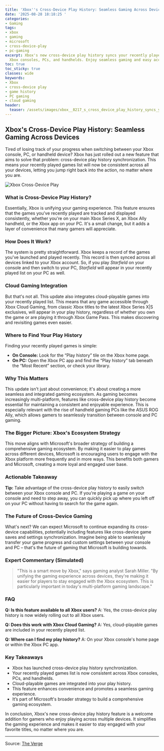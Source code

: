 ```yaml
---
title: 'Xbox''s Cross-Device Play History: Seamless Gaming Across Devices'
date: '2025-08-28 18:18:25 '
categories:
- Gaming
tags:
- xbox
- gaming
- microsoft
- cross-device-play
- pc-gaming
excerpt: Xbox's new cross-device play history syncs your recently played games across
  Xbox consoles, PCs, and handhelds. Enjoy seamless gaming and easy access!
toc: true
toc_sticky: true
classes: wide
keywords:
- Xbox
- cross-device play
- game history
- PC gaming
- cloud gaming
header:
  teaser: /assets/images/xbox__8217_s_cross_device_play_history_syncs_your__20250828181825.jpg
---
```


## Xbox's Cross-Device Play History: Seamless Gaming Across Devices

Tired of losing track of your progress when switching between your Xbox console, PC, or handheld device? Xbox has just rolled out a new feature that aims to solve that problem: cross-device play history synchronization. This means your recently played games list will now be consistent across all your devices, letting you jump right back into the action, no matter where you are.

![Xbox Cross-Device Play](https://platform.theverge.com/wp-content/uploads/sites/2/2025/02/STK048_XBOX_2_D.jpg?quality=90&strip=all&crop=0,0,100,100)

### What is Cross-Device Play History?

Essentially, Xbox is unifying your gaming experience. This feature ensures that the games you've recently played are tracked and displayed consistently, whether you're on your main Xbox Series X, an Xbox Ally handheld, or the Xbox app on your PC. It's a small change, but it adds a layer of convenience that many gamers will appreciate.

### How Does It Work?

The system is pretty straightforward. Xbox keeps a record of the games you've launched and played recently. This record is then synced across all devices linked to your Xbox account. So, if you play *Starfield* on your console and then switch to your PC, *Starfield* will appear in your recently played list on your PC as well.

### Cloud Gaming Integration

But that's not all. This update also integrates cloud-playable games into your recently played list. This means that any game accessible through Xbox Cloud Gaming, from classic Xbox titles to the latest Xbox Series X|S exclusives, will appear in your play history, regardless of whether you own the game or are playing it through Xbox Game Pass. This makes discovering and revisiting games even easier.

### Where to Find Your Play History

Finding your recently played games is simple:

*   **On Console:** Look for the “Play history” tile on the Xbox home page.
*   **On PC:** Open the Xbox PC app and find the “Play history” tab beneath the “Most Recent” section, or check your library.

### Why This Matters

This update isn't just about convenience; it's about creating a more seamless and integrated gaming ecosystem. As gaming becomes increasingly multi-platform, features like cross-device play history become essential for maintaining a consistent and enjoyable experience. This is especially relevant with the rise of handheld gaming PCs like the ASUS ROG Ally, which allows gamers to seamlessly transition between console and PC gaming.

### The Bigger Picture: Xbox's Ecosystem Strategy

This move aligns with Microsoft's broader strategy of building a comprehensive gaming ecosystem. By making it easier to play games across different devices, Microsoft is encouraging users to engage with the Xbox platform more frequently and in more ways. This benefits both gamers and Microsoft, creating a more loyal and engaged user base.

### Actionable Takeaway

**Tip:** Take advantage of the cross-device play history to easily switch between your Xbox console and PC. If you're playing a game on your console and need to step away, you can quickly pick up where you left off on your PC without having to search for the game again.

### The Future of Cross-Device Gaming

What's next? We can expect Microsoft to continue expanding its cross-device capabilities, potentially including features like cross-device game saves and settings synchronization. Imagine being able to seamlessly transfer your game progress and custom settings between your console and PC – that's the future of gaming that Microsoft is building towards.

### Expert Commentary (Simulated)

> "This is a smart move by Xbox," says gaming analyst Sarah Miller. "By unifying the gaming experience across devices, they're making it easier for players to stay engaged with the Xbox ecosystem. This is particularly important in today's multi-platform gaming landscape."

### FAQ

**Q: Is this feature available to all Xbox users?**
A: Yes, the cross-device play history is now widely rolling out to all Xbox users.

**Q: Does this work with Xbox Cloud Gaming?**
A: Yes, cloud-playable games are included in your recently played list.

**Q: Where can I find my play history?**
A: On your Xbox console's home page or within the Xbox PC app.

### Key Takeaways

*   Xbox has launched cross-device play history synchronization.
*   Your recently played games list is now consistent across Xbox consoles, PCs, and handhelds.
*   Cloud-playable games are integrated into your play history.
*   This feature enhances convenience and promotes a seamless gaming experience.
*   It’s part of Microsoft's broader strategy to build a comprehensive gaming ecosystem.

In conclusion, Xbox's new cross-device play history feature is a welcome addition for gamers who enjoy playing across multiple devices. It simplifies the gaming experience and makes it easier to stay engaged with your favorite titles, no matter where you are.

---

Source: [The Verge](https://www.theverge.com/news/767697/xbox-cross-device-play-history-cloud-gaming)